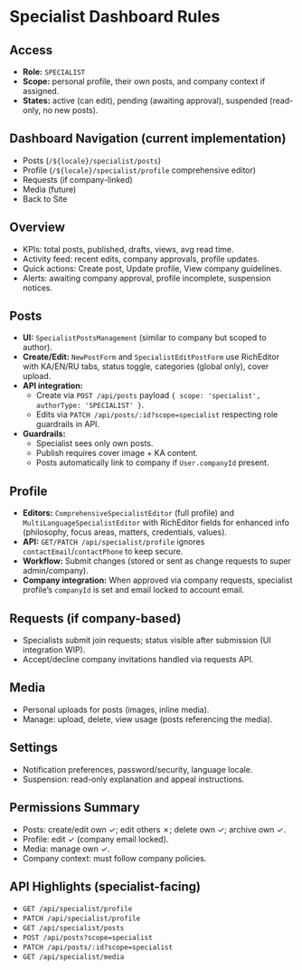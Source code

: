 # Specialist Dashboard Rules

## Access
- **Role:** `SPECIALIST`
- **Scope:** personal profile, their own posts, and company context if assigned.
- **States:** active (can edit), pending (awaiting approval), suspended (read-only, no new posts).

## Dashboard Navigation (current implementation)
- Posts (`/${locale}/specialist/posts`)
- Profile (`/${locale}/specialist/profile` comprehensive editor)
- Requests (if company-linked)
- Media (future)
- Back to Site

## Overview
- KPIs: total posts, published, drafts, views, avg read time.
- Activity feed: recent edits, company approvals, profile updates.
- Quick actions: Create post, Update profile, View company guidelines.
- Alerts: awaiting company approval, profile incomplete, suspension notices.

## Posts
- **UI:** `SpecialistPostsManagement` (similar to company but scoped to author).
- **Create/Edit:** `NewPostForm` and `SpecialistEditPostForm` use RichEditor with KA/EN/RU tabs, status toggle, categories (global only), cover upload.
- **API integration:**
  - Create via `POST /api/posts` payload `{ scope: 'specialist', authorType: 'SPECIALIST' }`.
  - Edits via `PATCH /api/posts/:id?scope=specialist` respecting role guardrails in API.
- **Guardrails:**
  - Specialist sees only own posts.
  - Publish requires cover image + KA content.
  - Posts automatically link to company if `User.companyId` present.

## Profile
- **Editors:** `ComprehensiveSpecialistEditor` (full profile) and `MultiLanguageSpecialistEditor` with RichEditor fields for enhanced info (philosophy, focus areas, matters, credentials, values).
- **API:** `GET/PATCH /api/specialist/profile` ignores `contactEmail`/`contactPhone` to keep secure.
- **Workflow:** Submit changes (stored or sent as change requests to super admin/company).
- **Company integration:** When approved via company requests, specialist profile’s `companyId` is set and email locked to account email.

## Requests (if company-based)
- Specialists submit join requests; status visible after submission (UI integration WIP).
- Accept/decline company invitations handled via requests API.

## Media
- Personal uploads for posts (images, inline media).
- Manage: upload, delete, view usage (posts referencing the media).

## Settings
- Notification preferences, password/security, language locale.
- Suspension: read-only explanation and appeal instructions.

## Permissions Summary
- Posts: create/edit own ✓; edit others ✗; delete own ✓; archive own ✓.
- Profile: edit ✓ (company email locked).
- Media: manage own ✓.
- Company context: must follow company policies.

## API Highlights (specialist-facing)
- `GET /api/specialist/profile`
- `PATCH /api/specialist/profile`
- `GET /api/specialist/posts`
- `POST /api/posts?scope=specialist`
- `PATCH /api/posts/:id?scope=specialist`
- `GET /api/specialist/media`


